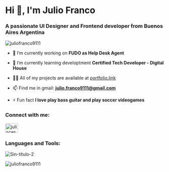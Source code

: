 


<h1 align="left">Hi 👋, I'm Julio Franco</h1>
<h3 align="left">A passionate UI Designer and Frontend developer from Buenos Aires Argentina</h3>

<p align="left"> <img src="https://komarev.com/ghpvc/?username=juliofranco9111&label=Profile%20views&color=0e75b6&style=flat" alt="juliofranco9111" /> </p>

- 🔭 I’m currently working on **FUDO as Help Desk Agent**

- 🌱 I’m currently learning developtment **Certified Tech Developer - Digital House**

- 👨‍💻 All of my projects are available at [portfolio.link](portfolio.link)

- 📫 Find me in gmail: **julio.franco9111@gmail.com**

- ⚡ Fun fact **I love play bass guitar and play soccer videogames**

<h3 align="left">Connect with me:</h3>
<p align="left">
<a href="https://linkedin.com/in/juliocesarfranco" target="blank"><img align="center" src="https://raw.githubusercontent.com/rahuldkjain/github-profile-readme-generator/master/src/images/icons/Social/linked-in-alt.svg" alt="juliocesarfranco" height="30" width="40" /></a>
</p>

<h3 align="left">Languages and Tools:</h3>

![Sin-título-2](https://user-images.githubusercontent.com/65989119/133877982-79fa09fb-79b8-4bd4-9081-471b82fddce0.png)


<p>&nbsp;<img align="left" src="https://github-readme-stats.vercel.app/api?username=juliofranco9111&show_icons=true&locale=en" alt="juliofranco9111" /></p>
